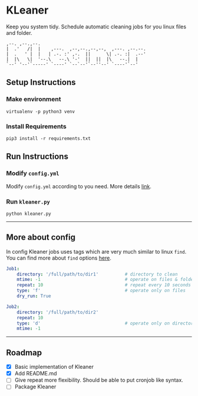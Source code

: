 # KLeaner
Keep you system tidy. Schedule automatic cleaning jobs for you linux files and folder.

```
,--. ,--.,--.
|  .'   /|  |    ,---.  ,--,--.,--,--,  ,---. ,--.--.
|  .   ' |  |   | .-. :' ,-.  ||      \| .-. :|  .--'
|  |\   \|  '--.\   --.\ '-'  ||  ||  |\   --.|  |
`--' '--'`-----' `----' `--`--'`--''--' `----'`--'
```

## Setup Instructions

### Make environment
```shell
virtualenv -p python3 venv
```

### Install Requirements
```shell
pip3 install -r requirements.txt
```

## Run Instructions

### Modify `config.yml`

Modify `config.yml` according to you need. More details [link](README.md#more-about-config).

### Run `kleaner.py`

```shell
python kleaner.py
```

---

## More about config

In config Kleaner jobs uses tags which are very much similar to linux `find`. You can find more about `find` options [here](https://linux.die.net/man/1/find).

```yaml
Job1:
    directory: '/full/path/to/dir1'          # directory to clean
    mtime: -1                                # operate on files & folders modified at most 1 hours ago
    repeat: 10                               # repeat every 10 seconds
    type: 'f'                                # operate only on files
    dry_run: True

Job2:
    directory: '/full/path/to/dir2'
    repeat: 10
    type: 'd'                                # operate only on directories
    mtime: -1
```

---

## Roadmap

- [x] Basic implementation of Kleaner
- [x] Add README.md
- [ ] Give repeat more flexibility. Should be able to put cronjob like syntax.
- [ ] Package Kleaner
